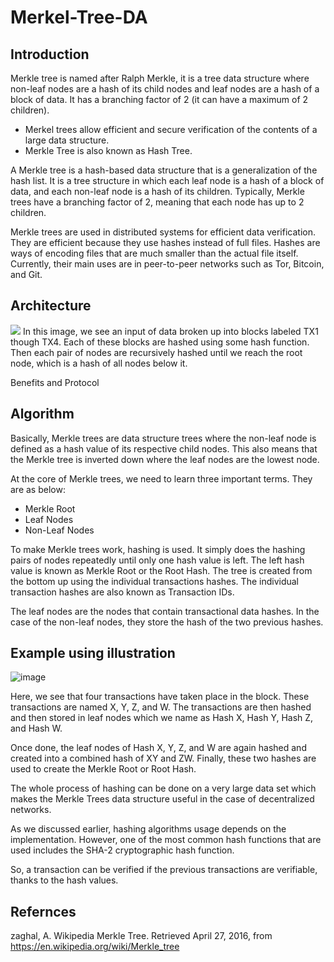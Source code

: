 # Merkel-Tree-DA
## Introduction
Merkle tree is named after Ralph Merkle, it is a tree data structure where non-leaf nodes are a hash of its child nodes and leaf nodes are a hash of a block of data. It has a branching factor of 2 (it can have a maximum of 2 children). 
-	Merkel trees allow efficient and secure verification of the contents of a large data structure.
-	Merkle Tree is also known as Hash Tree.

A Merkle tree is a hash-based data structure that is a generalization of the hash list. It is a tree structure in which each leaf node is a hash of a block of data, and each non-leaf node is a hash of its children. Typically, Merkle trees have a branching factor of 2, meaning that each node has up to 2 children.

Merkle trees are used in distributed systems for efficient data verification. They are efficient because they use hashes instead of full files. Hashes are ways of encoding files that are much smaller than the actual file itself. Currently, their main uses are in peer-to-peer networks such as Tor, Bitcoin, and Git.

## Architecture
<img src="https://ik.imagekit.io/cl22iiharm/image_cOTfhd3xb.png?ik-sdk-version=javascript-1.4.3&updatedAt=1651082560519" >
In this image, we see an input of data broken up into blocks labeled TX1 though TX4. Each of these blocks are hashed using some hash function. Then each pair of nodes are recursively hashed until we reach the root node, which is a hash of all nodes below it.

Benefits and Protocol

## Algorithm
Basically, Merkle trees are data structure trees where the non-leaf node is defined as a hash value of its respective child nodes. This also means that the Merkle tree is inverted down where the leaf nodes are the lowest node. 

At the core of Merkle trees, we need to learn three important terms. They are as below:
* Merkle Root
* Leaf Nodes
* Non-Leaf Nodes

To make Merkle trees work, hashing is used. It simply does the hashing pairs of nodes repeatedly until only one hash value is left. The left hash value is known as Merkle Root or the Root Hash. The tree is created from the bottom up using the individual transactions hashes. The individual transaction hashes are also known as Transaction IDs. 

The leaf nodes are the nodes that contain transactional data hashes. In the case of the non-leaf nodes, they store the hash of the two previous hashes.

## Example using illustration
![image](https://user-images.githubusercontent.com/104256185/166100174-ad2bdb0d-7af4-4e13-990e-cb9fa809bbed.png)


Here, we see that four transactions have taken place in the block. These transactions are named X, Y, Z, and W. The transactions are then hashed and then stored in leaf nodes which we name as Hash X, Hash Y, Hash Z, and Hash W.

Once done, the leaf nodes of Hash X, Y, Z, and W are again hashed and created into a combined hash of XY and ZW. Finally, these two hashes are used to create the Merkle Root or Root Hash.

The whole process of hashing can be done on a very large data set which makes the Merkle Trees data structure useful in the case of decentralized networks.

As we discussed earlier, hashing algorithms usage depends on the implementation. However, one of the most common hash functions that are used includes the SHA-2 cryptographic hash function. 

So, a transaction can be verified if the previous transactions are verifiable, thanks to the hash values.

## Refernces
zaghal, A. Wikipedia Merkle Tree. Retrieved April 27, 2016, from https://en.wikipedia.org/wiki/Merkle_tree 

